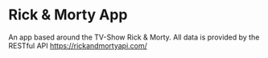 # Rick & Morty App

An app based around the TV-Show Rick & Morty. All data is provided by the RESTful API https://rickandmortyapi.com/
